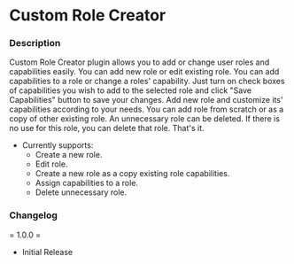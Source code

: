 # Custom Role Creator

### Description
Custom Role Creator plugin allows you to add or change user roles and capabilities easily. You can add new role or edit existing role. You can add capabilities to a role or change a roles' capability.
Just turn on check boxes of capabilities you wish to add to the selected role and click "Save Capabilities" button to save your changes. Add new role and customize its' capabilities according to your needs. You can add role from scratch or as a copy of other existing role.
An unnecessary role can be deleted. If there is no use for this role, you can delete that role. That's it.
- Currently supports:
    * Create a new role.
    * Edit role.
    * Create a new role as a copy existing role capabilities.
    * Assign capabilities to a role.
    * Delete unnecessary role.

### Changelog
= 1.0.0 =
* Initial Release
